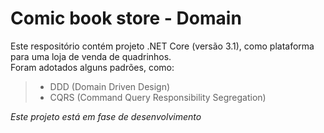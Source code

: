 # Comic book store - Domain

Este respositório contém projeto .NET Core (versão 3.1), como plataforma para uma loja de venda de quadrinhos.<br /> Foram adotados alguns padrões, como: 
  
>  * DDD (Domain Driven Design)
>  * CQRS (Command Query Responsibility Segregation)
  
*Este projeto está em fase de desenvolvimento* 
